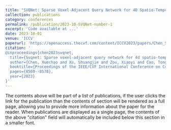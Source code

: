 ```yaml
---
title: "SVQNet: Sparse Voxel-Adjacent Query Network for 4D Spatio-Temporal LiDAR Semantic Segmentation"
collection: publications
category: conferences
permalink: /publication/2023-10-SVQNet-number-1
excerpt: 'Code available at ...'
date: 2023-10-01
venue: 'ICCV'
paperurl: 'https://openaccess.thecvf.com/content/ICCV2023/papers/Chen_SVQNet_Sparse_Voxel-Adjacent_Query_Network_for_4D_Spatio-Temporal_LiDAR_Semantic_ICCV_2023_paper.pdf'
citation: '
@inproceedings{chen2023svqnet,
  title={Svqnet: Sparse voxel-adjacent query network for 4d spatio-temporal lidar semantic segmentation},
  author={Chen, Xuechao and Xu, Shuangjie and Zou, Xiaoyi and Cao, Tongyi and Yeung, Dit-Yan and Fang, Lu},
  booktitle={Proceedings of the IEEE/CVF International Conference on Computer Vision},
  pages={8569--8578},
  year={2023}
}'
---
```


The contents above will be part of a list of publications, if the user clicks the link for the publication than the contents of section will be rendered as a full page, allowing you to provide more information about the paper for the reader. When publications are displayed as a single page, the contents of the above "citation" field will automatically be included below this section in a smaller font.

